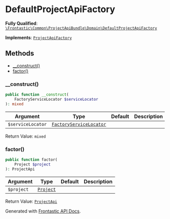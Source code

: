 #  DefaultProjectApiFactory

**Fully Qualified**: [`\Frontastic\Common\ProjectApiBundle\Domain\DefaultProjectApiFactory`](../../../../src/php/ProjectApiBundle/Domain/DefaultProjectApiFactory.php)

**Implements**: [`ProjectApiFactory`](ProjectApiFactory.md)

## Methods

* [__construct()](#__construct)
* [factor()](#factor)

### __construct()

```php
public function __construct(
    FactoryServiceLocator $serviceLocator
): mixed
```

Argument|Type|Default|Description
--------|----|-------|-----------
`$serviceLocator`|[`FactoryServiceLocator`](../../CoreBundle/Domain/Api/FactoryServiceLocator.md)||

Return Value: `mixed`

### factor()

```php
public function factor(
    Project $project
): ProjectApi
```

Argument|Type|Default|Description
--------|----|-------|-----------
`$project`|[`Project`](../../ReplicatorBundle/Domain/Project.md)||

Return Value: [`ProjectApi`](ProjectApi.md)

Generated with [Frontastic API Docs](https://github.com/FrontasticGmbH/apidocs).

